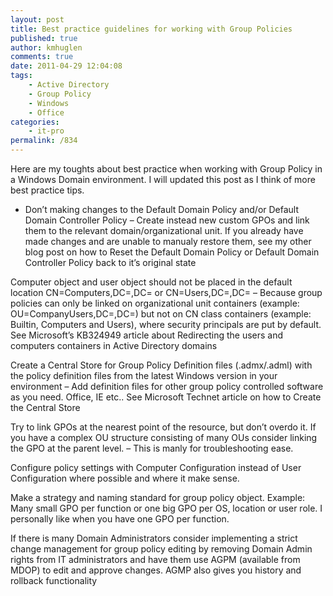 ```yaml
---
layout: post
title: Best practice guidelines for working with Group Policies
published: true
author: kmhuglen
comments: true
date: 2011-04-29 12:04:08
tags:
    - Active Directory
    - Group Policy
    - Windows
    - Office
categories:
    - it-pro
permalink: /834
---
```

Here are my toughts about best practice when working with Group Policy in a Windows Domain environment. I will updated this post as I think of more best practice tips.

  * 
      Don’t making changes to the Default Domain Policy and/or Default Domain Controller Policy &#8211; Create instead new custom GPOs and link them to the relevant domain/organizational unit. If you already have made changes and are unable to manualy restore them, see my other blog post on how to Reset the Default Domain Policy or Default Domain Controller Policy back to it’s original state 
    


  Computer object and user object should not be placed in the default location CN=Computers,DC=,DC= or CN=Users,DC=,DC= – Because group policies can only be linked on organizational unit containers (example: OU=CompanyUsers,DC=,DC=) but not on CN class containers (example: Builtin, Computers and Users), where security principals are put by default. See Microsoft’s KB324949 article about Redirecting the users and computers containers in Active Directory domains


  Create a Central Store for Group Policy Definition files (.admx/.adml) with the policy definition files from the latest Windows version in your environment – Add definition files for other group policy controlled software as you need. Office, IE etc.. See Microsoft Technet article on how to Create the Central Store


  Try to link GPOs at the nearest point of the resource, but don’t overdo it. If you have a complex OU structure consisting of many OUs consider linking the GPO at the parent level. – This is manly for troubleshooting ease.


  Configure policy settings with Computer Configuration instead of User Configuration where possible and where it make sense.


  Make a strategy and naming standard for group policy object. Example: Many small GPO per function or one big GPO per OS, location or user role. I personally like when you have one GPO per function.


  If there is many Domain Administrators consider implementing a strict change management for group policy editing by removing Domain Admin rights from IT administrators and have them use AGPM (available from MDOP) to edit and approve changes. AGMP also gives you history and rollback functionality
